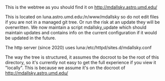 This is the webtree as you should find it on http://mdallsky.astro.umd.edu/

This is located on luna.astro.umd.edu:/n/www/mdallsky  so do not edit files
if you are not in a managed git tree. Or run the risk at an update they will
be overwritten.
We now maintain a script mdallsky_update which should maintain updates and
contains info on the current configuration if it would be updated in the future.

The http server (since 2020) uses luna:/etc/httpd/sites.d/mdallsky.conf 


The way the tree is structured, it assumes the docroot to be the root of this directory,
so it's currently not easy to get the full experience if you view it "locally". This
is because we assume it's on the docroot of http://mdallsky.astro.umd.edu/

